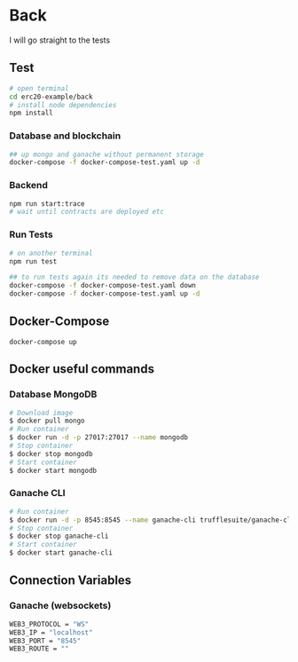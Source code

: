 # Back

I will go straight to the tests

## Test

```bash
# open terminal
cd erc20-example/back
# install node dependencies
npm install
```

### Database and blockchain

```bash
## up mongo and ganache without permanent storage 
docker-compose -f docker-compose-test.yaml up -d
```

### Backend

```bash
npm run start:trace
# wait until contracts are deployed etc
```

### Run Tests

```bash
# on another terminal
npm run test

## to run tests again its needed to remove data on the database
docker-compose -f docker-compose-test.yaml down
docker-compose -f docker-compose-test.yaml up -d
```

## Docker-Compose

`docker-compose up`

## Docker useful commands

### Database MongoDB

```bash
# Download image
$ docker pull mongo
# Run container
$ docker run -d -p 27017:27017 --name mongodb
# Stop container
$ docker stop mongodb
# Start container
$ docker start mongodb
```

### Ganache CLI

```bash
# Run container
$ docker run -d -p 8545:8545 --name ganache-cli trufflesuite/ganache-cli:latest --accounts 2 --secure --port 8545 --gasPrice 0 --gasLimit 9999999999999999
# Stop container
$ docker stop ganache-cli
# Start container
$ docker start ganache-cli
```

## Connection Variables

### Ganache (websockets)

```bash
WEB3_PROTOCOL = "WS"
WEB3_IP = "localhost"
WEB3_PORT = "8545"
WEB3_ROUTE = ""
```
